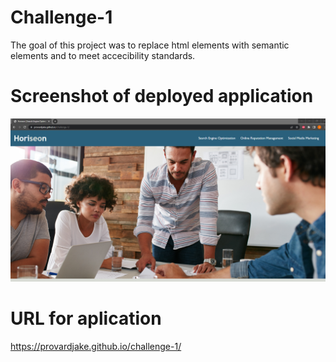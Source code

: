 # Challenge-1
The goal of this project was to replace html elements with semantic elements and to meet accecibility standards.

# Screenshot of deployed application
![Alt text](image.png)

# URL for aplication
https://provardjake.github.io/challenge-1/